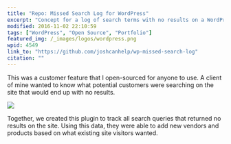 ```yaml
---
title: "Repo: Missed Search Log for WordPress"
excerpt: "Concept for a log of search terms with no results on a WordPress site."
modified: 2016-11-02 22:10:59
tags: ["WordPress", "Open Source", "Portfolio"]
featured_img: /_images/logos/wordpress.png
wpid: 4549
link_to: "https://github.com/joshcanhelp/wp-missed-search-log"
citation: ""
---
```


This was a customer feature that I open-sourced for anyone to use. A client of mine wanted to know what potential customers were searching on the site that would end up with no results.

![](/_images/2016/10/missed-search-log.png)

Together, we created this plugin to track all search queries that returned no results on the site. Using this data, they were able to add new vendors and products based on what existing site visitors wanted.
